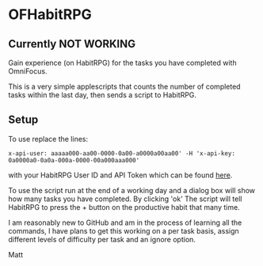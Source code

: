 # OFHabitRPG

## Currently NOT WORKING


Gain experience (on HabitRPG) for the tasks you have completed with OmniFocus.

This is a very simple applescripts that counts the number of completed tasks within the last day,
then sends a script to HabitRPG.

## Setup

To use replace the lines:

    x-api-user: aaaaa000-aa00-0000-0a00-a0000a00aa00' -H 'x-api-key: 0a0000a0-0a0a-000a-0000-00a000aaa000'

with your HabitRPG User ID and API Token which can be found [here](https://habitrpg.com/#/options/settings/api).

To use the script run at the end of a working day and a dialog box will show how many tasks you have completed. By clicking 'ok' The script will tell HabitRPG to press the + button on the productive habit that many time.

I am reasonably new to GitHub and am in the process of learning all the commands, I have plans to get this working on a per task basis, assign different levels of difficulty per task and an ignore option.

Matt

